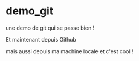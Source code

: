 # demo_git
une demo de git qui se passe bien ! 

Et maintenant depuis Github

mais aussi depuis ma machine locale et c'est cool !
